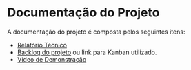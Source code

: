 # Documentação do Projeto

A documentação do projeto é composta pelos seguintes itens: 
 - [Relatório Técnico](relatorio/Relatorio%20Tecnico.md)
 - [Backlog do projeto](backlog.md) ou link para Kanban utilizado.
 - [Vídeo de Demonstração](https://drive.google.com/file/d/1JKlpfweYZSvsdGPyie1PcrH1l_65xza9/view?usp=sharing)

